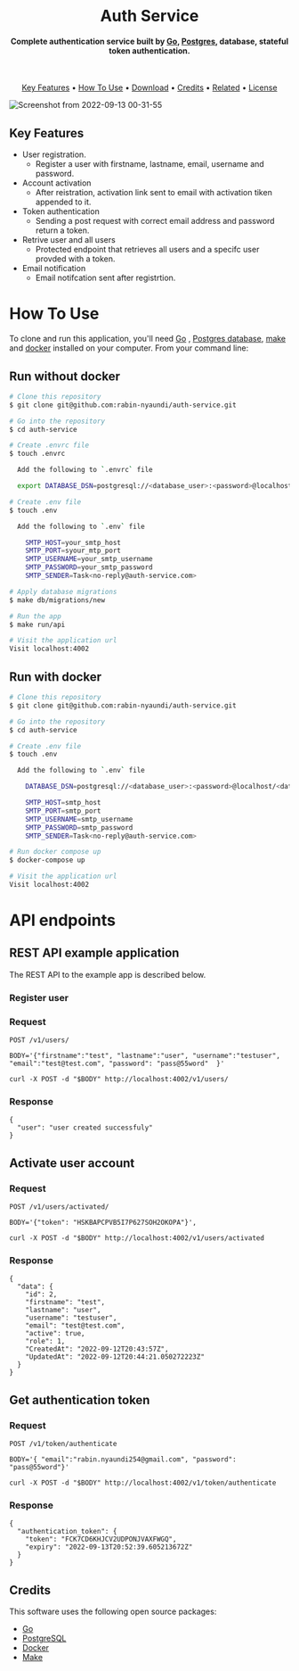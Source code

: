 
<h1 align="center">
  <br>
  <br>
  Auth Service
  <br>
</h1>

<h4 align="center">Complete authentication service built by <a href="https://golang.org" target="_blank">Go</a>, <a href="http://postgresql.org" target="_blank">Postgres</a>, database, stateful token authentication.</h4>

<br />

<p align="center">
  <a href="#key-features">Key Features</a> •
  <a href="#how-to-use">How To Use</a> •
  <a href="#download">Download</a> •
  <a href="#credits">Credits</a> •
  <a href="#related">Related</a> •
  <a href="#license">License</a>
</p>

![Screenshot from 2022-09-13 00-31-55](https://user-images.githubusercontent.com/40198016/189836384-700e10ef-e591-4512-84f2-06c240684651.png)


## Key Features

* User registration.
  - Register a user with firstname, lastname, email, username and password.
* Account activation
  - After reistration, activation link sent to email with activation tiken appended to it.
* Token authentication
  - Sending a post request with correct email address and password return a token.
* Retrive user and all users
  - Protected endpoint that retrieves all users and a specifc user provded with a token.
* Email notification
  - Email notifcation sent after registrtion.

# How To Use

To clone and run this application, you'll need [Go](https://golang.org) , [Postgres database](https://www.postgresql.org/), [make](https://www.gnu.org/software/make/) and [docker](https://www.docker.com/) installed on your computer. From your command line:


## Run without docker

```bash
# Clone this repository
$ git clone git@github.com:rabin-nyaundi/auth-service.git

# Go into the repository
$ cd auth-service

# Create .envrc file
$ touch .envrc

  Add the following to `.envrc` file

  export DATABASE_DSN=postgresql://<database_user>:<password>@localhost/<database_name>?sslmode=disable

# Create .env file
$ touch .env

  Add the following to `.env` file

    SMTP_HOST=your_smtp_host
    SMTP_PORT=syour_mtp_port
    SMTP_USERNAME=your_smtp_username
    SMTP_PASSWORD=your_smtp_password
    SMTP_SENDER=Task<no-reply@auth-service.com>

# Apply database migrations
$ make db/migrations/new

# Run the app
$ make run/api

# Visit the application url
Visit localhost:4002
```

## Run with docker

```bash
# Clone this repository
$ git clone git@github.com:rabin-nyaundi/auth-service.git

# Go into the repository
$ cd auth-service

# Create .env file
$ touch .env

  Add the following to `.env` file

    DATABASE_DSN=postgresql://<database_user>:<password>@localhost/<database_name>?sslmode=disable

    SMTP_HOST=smtp_host
    SMTP_PORT=smtp_port
    SMTP_USERNAME=smtp_username
    SMTP_PASSWORD=smtp_password
    SMTP_SENDER=Task<no-reply@auth-service.com>

# Run docker compose up
$ docker-compose up

# Visit the application url
Visit localhost:4002
```
# API endpoints

## REST API example application

The REST API to the example app is described below.

### Register user

### Request

`POST /v1/users/`

    BODY='{"firstname":"test", "lastname":"user", "username":"testuser", "email":"test@test.com", "password": "pass@55word"  }'
    
    curl -X POST -d "$BODY" http://localhost:4002/v1/users/

### Response

    {
      "user": "user created successfuly"
    }


## Activate user account

### Request

`POST /v1/users/activated/`

    BODY='{"token": "HSKBAPCPVB5I7P627SOH2OKOPA"}', 

    curl -X POST -d "$BODY" http://localhost:4002/v1/users/activated

### Response

    {
      "data": {
        "id": 2,
        "firstname": "test",
        "lastname": "user",
        "username": "testuser",
        "email": "test@test.com",
        "active": true,
        "role": 1,
        "CreatedAt": "2022-09-12T20:43:57Z",
        "UpdatedAt": "2022-09-12T20:44:21.050272223Z"
      }
    }

## Get authentication token

### Request

`POST /v1/token/authenticate`

    BODY='{ "email":"rabin.nyaundi254@gmail.com", "password": "pass@55word"}'

    curl -X POST -d "$BODY" http://localhost:4002/v1/token/authenticate

### Response

    {
      "authentication_token": {
        "token": "FCK7CD6KHJCV2UDPONJVAXFWGQ",
        "expiry": "2022-09-13T20:52:39.605213672Z"
      }
    }


## Credits

This software uses the following open source packages:

- [Go ](http://go.org/)
- [PostgreSQL](https://www.postgresql.org)
- [Docker](https://www.docker.com/)
- [Make](https://www.gnu.org/software/make/)

